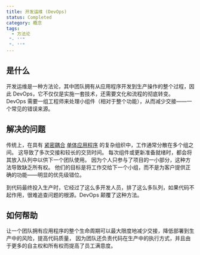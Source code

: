```yaml
---
title: 开发运维 (DevOps)
status: Completed
category: 概念
tags:
  - 方法论
 "- ''"
 "- ''"
---
```


## 是什么

开发运维是一种方法论，其中团队拥有从应用程序开发到生产操作的整个过程，因此 DevOps，它不仅仅是实施一套技术，还需要文化和流程的彻底转变。 DevOps 需要一组工程师来处理小组件（相对于整个功能），从而减少交接——一个常见的错误来源。

## 解决的问题

传统上，在具有 [紧密耦合](/tightly-coupled-architectures/) [单体应用程序](/zh-cn/monolithic_apps/) 的复杂组织中，工作通常分散在多个组之间。 这导致了多次交接和较长的交货时间。 每次组件或更新准备就绪时，都会将其放入队列中以供下一个团队使用。 因为个人只参与了项目的一小部分，这种方法导致缺乏所有权。 他们的目标是将工作交给下一个小组，而不是为客户提供正确的功能——明显的优先级错位。

到代码最终投入生产时，它经过了这么多开发人员，排了这么多队列，如果代码不起作用，很难追查问题的根源。DevOps 颠覆了这种方法。

## 如何帮助

让一个团队拥有应用程序的整个生命周期可以最大限度地减少交接，降低部署到生产中的风险，提高代码质量， 因为团队还负责代码在生产中的执行方式，并且由于更多的自主权和所有权而提高了员工满意度。
